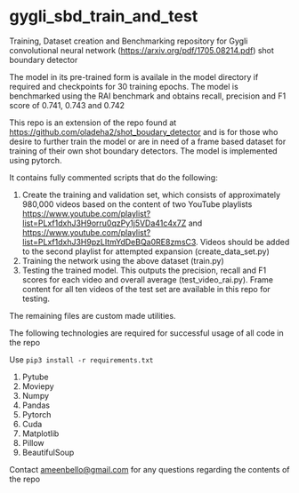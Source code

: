 # gygli_sbd_train_and_test
Training, Dataset creation and Benchmarking repository for Gygli convolutional neural network (https://arxiv.org/pdf/1705.08214.pdf) shot boundary detector

The model in its pre-trained form is availale in the model directory if required and checkpoints for 30 training epochs. The model is benchmarked using the RAI benchmark and obtains recall, precision and F1 score of 0.741, 0.743 and 0.742

This repo is an extension of the repo found at https://github.com/oladeha2/shot_boudary_detector and is for those who desire to further train the model or are in need of a frame based dataset for training of their own shot boundary detectors. The model is implemented using pytorch. 

It contains fully commented scripts that do the following:
1. Create the training and validation set, which consists of approximately 980,000 videos based on the content of two YouTube playlists https://www.youtube.com/playlist?list=PLxf1dxhJ3H9orru0qzPy1j5VDa41c4x7Z and https://www.youtube.com/playlist?list=PLxf1dxhJ3H9pzLItmYdDeBQa0RE8zmsC3. Videos should be added to the second playlist for attempted expansion (create_data_set.py)
2. Training the network using the above dataset (train.py)
3. Testing the trained model. This outputs the precision, recall and F1 scores for each video and overall average (test_video_rai.py). Frame content for all ten videos of the test set are available in this repo for testing. 

The remaining files are custom made utilities. 

The following technologies are required for successful usage of all code in the repo

Use `pip3 install -r requirements.txt`

1. Pytube
2. Moviepy
3. Numpy
4. Pandas
5. Pytorch
6. Cuda
7. Matplotlib
8. Pillow
9. BeautifulSoup


Contact ameenbello@gmail.com for any questions regarding the contents of the repo


